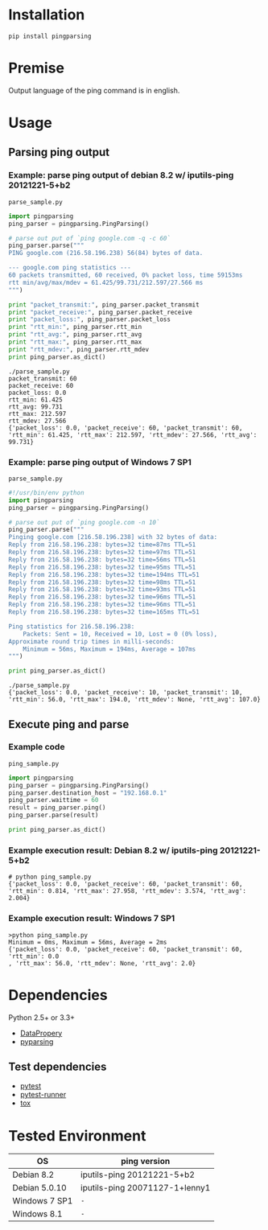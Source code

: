 # Installation
```
pip install pingparsing
```


# Premise
Output language of the ping command is in english.


# Usage
## Parsing ping output
### Example: parse ping output of debian 8.2 w/ iputils-ping 20121221-5+b2
`parse_sample.py`
```python
import pingparsing
ping_parser = pingparsing.PingParsing()

# parse out put of `ping google.com -q -c 60`
ping_parser.parse("""
PING google.com (216.58.196.238) 56(84) bytes of data.

--- google.com ping statistics ---
60 packets transmitted, 60 received, 0% packet loss, time 59153ms
rtt min/avg/max/mdev = 61.425/99.731/212.597/27.566 ms
""")

print "packet_transmit:", ping_parser.packet_transmit
print "packet_receive:", ping_parser.packet_receive
print "packet_loss:", ping_parser.packet_loss
print "rtt_min:", ping_parser.rtt_min
print "rtt_avg:", ping_parser.rtt_avg
print "rtt_max:", ping_parser.rtt_max
print "rtt_mdev:", ping_parser.rtt_mdev
print ping_parser.as_dict()
```

```console
./parse_sample.py
packet_transmit: 60
packet_receive: 60
packet_loss: 0.0
rtt_min: 61.425
rtt_avg: 99.731
rtt_max: 212.597
rtt_mdev: 27.566
{'packet_loss': 0.0, 'packet_receive': 60, 'packet_transmit': 60, 'rtt_min': 61.425, 'rtt_max': 212.597, 'rtt_mdev': 27.566, 'rtt_avg': 99.731}
```

### Example: parse ping output of Windows 7 SP1
`parse_sample.py`
```python
#!/usr/bin/env python
import pingparsing
ping_parser = pingparsing.PingParsing()

# parse out put of `ping google.com -n 10`
ping_parser.parse("""
Pinging google.com [216.58.196.238] with 32 bytes of data:
Reply from 216.58.196.238: bytes=32 time=87ms TTL=51
Reply from 216.58.196.238: bytes=32 time=97ms TTL=51
Reply from 216.58.196.238: bytes=32 time=56ms TTL=51
Reply from 216.58.196.238: bytes=32 time=95ms TTL=51
Reply from 216.58.196.238: bytes=32 time=194ms TTL=51
Reply from 216.58.196.238: bytes=32 time=98ms TTL=51
Reply from 216.58.196.238: bytes=32 time=93ms TTL=51
Reply from 216.58.196.238: bytes=32 time=96ms TTL=51
Reply from 216.58.196.238: bytes=32 time=96ms TTL=51
Reply from 216.58.196.238: bytes=32 time=165ms TTL=51

Ping statistics for 216.58.196.238:
    Packets: Sent = 10, Received = 10, Lost = 0 (0% loss),
Approximate round trip times in milli-seconds:
    Minimum = 56ms, Maximum = 194ms, Average = 107ms
""")

print ping_parser.as_dict()
```

```console
./parse_sample.py
{'packet_loss': 0.0, 'packet_receive': 10, 'packet_transmit': 10, 'rtt_min': 56.0, 'rtt_max': 194.0, 'rtt_mdev': None, 'rtt_avg': 107.0}
```


## Execute ping and parse
### Example code
`ping_sample.py`
```python
import pingparsing
ping_parser = pingparsing.PingParsing()
ping_parser.destination_host = "192.168.0.1"
ping_parser.waittime = 60
result = ping_parser.ping()
ping_parser.parse(result)

print ping_parser.as_dict()
```

### Example execution result: Debian 8.2 w/ iputils-ping 20121221-5+b2
```console
# python ping_sample.py
{'packet_loss': 0.0, 'packet_receive': 60, 'packet_transmit': 60, 'rtt_min': 0.814, 'rtt_max': 27.958, 'rtt_mdev': 3.574, 'rtt_avg': 2.004}
```

### Example execution result: Windows 7 SP1
```console
>python ping_sample.py
Minimum = 0ms, Maximum = 56ms, Average = 2ms
{'packet_loss': 0.0, 'packet_receive': 60, 'packet_transmit': 60, 'rtt_min': 0.0
, 'rtt_max': 56.0, 'rtt_mdev': None, 'rtt_avg': 2.0}
```


# Dependencies
Python 2.5+ or 3.3+

- [DataPropery](https://github.com/thombashi/DataProperty)
- [pyparsing](https://pyparsing.wikispaces.com/)

## Test dependencies

-   [pytest](https://pypi.python.org/pypi/pytest)
-   [pytest-runner](https://pypi.python.org/pypi/pytest-runner)
-   [tox](https://pypi.python.org/pypi/tox)


# Tested Environment

OS|ping version
---|---
Debian 8.2|iputils-ping 20121221-5+b2
Debian 5.0.10|iputils-ping 20071127-1+lenny1
Windows 7 SP1|`-`
Windows 8.1|`-`
